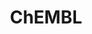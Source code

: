 ---
layout: default
bigquery: https://console.cloud.google.com/bigquery?p=patents-public-data&d=ebi_chembl&page=dataset
citation: '"The ChEMBL database in 2017." Anna Gaulton, Anne Hersey, Michał Nowotka,
  A Patrícia Bento, Jon Chambers, David Mendez, Prudence Mutowo, Francis Atkinson,
  Louisa J Bellis, Elena Cibrián-Uhalte, Mark Davies, Nathan Dedman, Anneli Karlsson,
  María Paula Magariños, John P Overington, George Papadatos, Ines Smit, Andrew R
  Leach Nucleic acids Research (2017) 45 (Database Issue), D945-D954'
contributors: European Bioinformatics Institute
cost: None
description: ChEMBL Data is a manually curated database of small molecules used in
  drug discovery, including information about existing patented drugs.
documentation: 'schema: https://www.ebi.ac.uk/chembl/db_schema


  '
last_edit: 04/09/2022, 06:54:10
location: https://console.cloud.google.com/marketplace/product/google_patents_public_datasets/chembl
maintained_by: EMBL-EBI, an outstation of European Molecular Biology Laboratory
related_publications: '

  ChEMBL: towards direct deposition of bioassay data.


  Mendez D, Gaulton A, Bento AP, Chambers J, De Veij M, Félix E, Magariños MP, Mosquera
  JF, Mutowo P, Nowotka M, Gordillo-Marañón M, Hunter F, Junco L, Mugumbate G, Rodriguez-Lopez
  M, Atkinson F, Bosc N, Radoux CJ, Segura-Cabrera A, Hersey A, Leach AR.


  — Nucleic Acids Res. 2019; 47(D1):D930-D940. doi: 10.1093/nar/gky1075

  '
schema_fields:
- level3_description
- caloha_id
- orig_description
- target_desc
- ref_id
- withdrawn_reason
- submission_date
- std_act_id
- l8
- curated_by
- component_synonym
- hbd_lipinski
- molregno
- ddd_comment
- frac_code
- assay_cell_type
- standard_inchi
- bao_format
- stat
- tid_fixed
- abstract
- alert_name
- potential_duplicate
- usan_stem
- mc_target_name
- acd_most_apka
- irac_code
- tbl
- warning_type
- availability_type
- authors
- pchembl_value
- usan_stem_definition
- met_comment
- cidx
- full_molformula
- cell_source_tax_id
- last_page
- assay_id
- mw_monoisotopic
- issue
- mol_hrac_id
- bao_id
- ref_type
- site_id
- text_value
- smid
- research_stem
- normal_range_min
- direct_interaction
- cx_logd
- black_box_warning
- chirality
- topical
- mecref_id
- activity_id
- molecular_mechanism
- first_approval
- confidence_score
- mc_target_accession
- level4_description
- level1
- protein_class_desc
- cx_logp
- compound_key
- standard_upper_value
- bao_endpoint
- l6
- target_mapping
- l3
- entity_type
- met_id
- synonyms
- level2_description
- hbd
- binding_site_comment
- compd_id
- approval_date
- previous_company
- standard_units
- uberon_id
- molecule_type
- name
- co_stem_id
- syn_type
- level4
- num_alerts
- metabolite_record_id
- num_ro5_violations
- comments
- met_conversion
- ref_url
- parent_id
- protclasssyn_id
- last_active
- standard_type
- level3
- clo_id
- rtb
- who_extra
- warning_country
- route
- assay_test_type
- ddd_id
- pathway_id
- rgid
- normal_range_max
- frac_class_id
- upper_value
- warning_id
- mol_irac_id
- max_phase_for_ind
- patent_no
- l7
- trade_name
- ro3_pass
- ap_id
- therapeutic_flag
- class_type
- log_id
- component_type
- mutation
- l1
- assay_strain
- assay_tax_id
- assay_subcellular_fraction
- ddd_admr
- aspect
- qudt_units
- comp_class_id
- first_page
- strength
- src_assay_id
- src_description
- domain_description
- relationship
- acd_logp
- src_short_name
- lle
- chebi_par_id
- standard_value
- bei
- warning_year
- drug_record_id
- bto_id
- end_position
- enzyme_tid
- ingredient
- warning_class
- sequence_md5sum
- mol_atc_id
- usan_stem_id
- mc_tax_id
- src_compound_id
- who_name
- priority
- stem_class
- curation_comment
- db_version
- aidx
- source_domain_id
- standard_flag
- nda_type
- parent_type
- mc_organism
- published_units
- action_type
- isoform
- species_group_flag
- alert_set_id
- alogp
- src_id
- efo_id
- l4
- oc_id
- product_id
- hrac_class_id
- as_id
- parameter_type
- selectivity_comment
- published_relation
- atc_code
- cx_most_apka
- doc_id
- major_class
- patent_id
- alert_id
- max_phase
- compsyn_id
- related_tid
- cellosaurus_id
- activity_comment
- irac_class_id
- entity_id
- metref_id
- tissue_id
- oral
- natural_product
- description
- db_source
- active_molregno
- indication_class
- assay_param_id
- formulation_id
- warning_description
- mesh_id
- psa
- assay_desc
- drugind_id
- updated_on
- tax_id
- biocomp_id
- withdrawn_flag
- type
- status
- journal
- mec_id
- idx
- cpd_str_alert_id
- accession
- ad_type
- path
- short_name
- cell_ontology_id
- standard_inchi_key
- hrac_code
- version
- l5
- cx_most_bpka
- withdrawn_year
- relationship_desc
- comp_go_id
- data_validity_comment
- assay_tissue
- indref_id
- disease_efficacy
- full_mwt
- definition
- ddd_value
- title
- mol_frac_id
- qed_weighted
- inorganic_flag
- standard_relation
- cl_lincs_id
- level2
- updated_by
- pathway_key
- relation
- publication_number
- chembl_id
- label
- dosage_form
- molfile
- applicant_full_name
- ddd_units
- heavy_atoms
- parent_molregno
- target_type
- result_flag
- protein_class_id
- cell_id
- doc_type
- sei
- substrate_record_id
- assay_class_id
- acd_logd
- assay_organism
- volume
- company
- record_id
- start_position
- mechanism_of_action
- first_in_class
- usan_year
- l2
- level1_description
- sequence
- downgraded
- year
- enzyme_name
- domain_name
- polymer_flag
- value
- domain_id
- molsyn_id
- toid
- helm_notation
- ass_cls_map_id
- active_ingredient
- actsm_id
- confidence
- parenteral
- organism
- warnref_id
- domain_type
- cell_description
- prediction_method
- patent_expire_date
- assay_type
- units
- country
- predbind_id
- usan_substem
- structure_type
- smarts
- activity_count
- efo_term
- creation_date
- cell_name
- cell_source_tissue
- go_id
- sitecomp_id
- drug_substance_flag
- targcomp_id
- targrel_id
- level5
- patent_use_code
- hba_lipinski
- mechanism_comment
- uo_units
- canonical_smiles
- pubmed_id
- pref_name
- parameter_value
- source
- dosed_ingredient
- stem
- innovator_company
- prodrug
- component_id
- compound_name
- standard_text_value
- job_id
- molecular_species
- res_stem_id
- mw_freebase
- relationship_type
- num_lipinski_ro5_violations
- hba
- prod_pat_id
- tid
- variant_id
- site_residues
- le
- delist_flag
- site_name
- withdrawn_country
- aromatic_rings
- annotation
- parent_go_id
- published_value
- set_name
- ridx
- class_level
- acd_most_bpka
- doi
- protein_class_synonym
- subgroup
- mc_target_type
- mesh_heading
- assay_category
- homologue
- assay_source
- cell_source_organism
- drug_product_flag
- withdrawn_class
- published_type
shortname: chembl
tags:
- biotechnology
- health
- chemical
- bioinformatics
- medical
terms_of_use: CC BY-SA 3.0
title: ChEMBL
uuid: e232a192-965c-4ec9-904c-155b6dfe56c5
---
